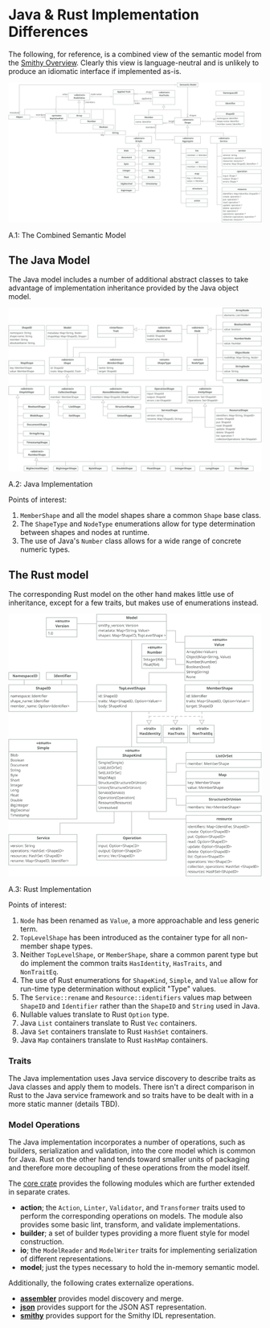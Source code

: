 # Java & Rust Implementation Differences

The following, for reference, is a combined view of the semantic model from the [Smithy Overview](../introduction/smithy.md).
Clearly this view is language-neutral and is unlikely to produce an idiomatic interface if implemented as-is.

<a name="fig_A_1"></a>![Semantic Model](img/uml-all.svg)
<div class="caption figure">A.1: The Combined Semantic Model</div>

## The Java Model

The Java model includes a number of additional abstract classes to take advantage of implementation inheritance provided 
by the Java object model. 

<a name="fig_A_2"></a>![Java Implementation](img/smithy-java.svg)
<div class="caption figure">A.2: Java Implementation</div>

Points of interest:

1. `MemberShape` and all the model shapes share a common `Shape` base class.
1. The `ShapeType` and `NodeType` enumerations allow for type determination between shapes and nodes at runtime.
1. The use of Java's `Number` class allows for a wide range of concrete numeric types.

## The Rust model

The corresponding Rust model on the other hand makes little use of inheritance, except for a few traits, but makes use 
of enumerations instead.

<a name="fig_A_3"></a>![Rust Implementation](img/smithy-rust.svg)
<div class="caption figure">A.3: Rust Implementation</div>

Points of interest:

1. `Node` has been renamed as `Value`, a more approachable and less generic term.
1. `TopLevelShape` has been introduced as the container type for all non-member shape types.
1. Neither `TopLevelShape`, or `MemberShape`, share a common parent type but do implement the common traits 
   `HasIdentity`, `HasTraits`, and `NonTraitEq`.
1. The use of Rust enumerations for `ShapeKind`, `Simple`, and `Value` allow for run-time type determination without 
   explicit "Type" values.
1. The `Service::rename` and `Resource::identifiers` values map between `ShapeID` and `Identifier` rather than the 
   `ShapeID` and `String` used in Java.
1. Nullable values translate to Rust `Option` type.
1. Java `List` containers translate to Rust `Vec` containers.
1. Java `Set` containers translate to Rust `HashSet` containers.
1. Java `Map` containers translate to Rust `HashMap` containers.

### Traits

The Java implementation uses Java service discovery to describe traits as Java classes and apply them to models. There 
isn't a direct comparison in Rust to the Java service framework and so traits have to be dealt with in a more static 
manner (details TBD). 

### Model Operations

The Java implementation incorporates a number of operations, such as builders, serialization and validation, into the 
core model which is common for Java. Rust on the other hand tends toward smaller units of packaging and therefore more 
decoupling of these operations from the model itself. 

The [core crate](https://crates.io/crates/atelier_core) provides the following modules which are further extended in 
separate crates.

* **action**; the `Action`, `Linter`, `Validator`, and `Transformer` traits used to perform the corresponding operations 
  on models. The module also provides some basic lint, transform, and validate implementations.
* **builder**; a set of builder types providing a more fluent style for model construction.
* **io**; the `ModelReader` and `ModelWriter` traits for implementing serialization of different representations.
* **model**; just the types necessary to hold the in-memory semantic model.

Additionally, the following crates externalize operations.

* **[assembler](https://crates.io/crates/atelier_assembler)** provides model discovery and merge.
* **[json](https://crates.io/crates/atelier_json)** provides support for the JSON AST representation.
* **[smithy](https://crates.io/crates/atelier_smithy)** provides support for the Smithy IDL representation.